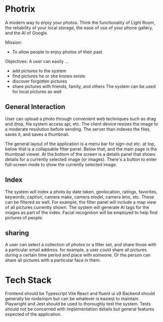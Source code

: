 # Photrix
A modern way to enjoy your photos. Think the functionality of Light Room, the reliability of your local storage, the ease of use of your phone gallery, and the AI of Google.

Mission:
- To allow people to enjoy photos of their past.

Objectives:
A user can easily ...
  - add pictures to the system
  - find pictures he or she knows exists
  - discover forgotten pictures
  - share pictures with friends, family, and others
The system can be used for local pictures as well

## General Interaction
User can upload a photo through convenient web techniques such as drag and drop, file system access api, etc. The client device resizes the image to a moderate resolution before sending. The server than indexes the files, saves it, and saves a thumbnail.

The general layout of the application is a menu bar for sign-out etc. at top, below that is a collapsable filter panel. Below that, and the main page is the thumbnail viewer. At the bottom of the screen is a details panel that shows details for a currently selected image (or images). There's a button to enter full-screen mode to show the currently selected image.

## Index
The system will index a photo by date taken, geolocation, ratings, favorites, keywords, caption, camera make, camera model, camera lens, etc. These can be filtered as well. For example, the filter panel will include a map view of all pictures currently shown. The system will generate AI tags for the images as part of the index. Facial recognition will be employed to help find pictures of people.

## sharing
A user can select a collection of photos or a filter set, and share those with a particular email address. 
for example, a user could share all pictures during a certain time period and place with someone. Or the person can share all pictures with a particular face in them.

# Tech Stack
Frontend should be Typescript Vite React and fluent ui v9
Backend should generally be node/npm but can be whatever is easiest to maintain.
Playwright and Jest should be used to thoroughly test the system. Tests should not be concerned with implementation details but general features expected of the application. 